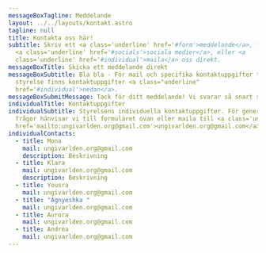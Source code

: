 ```yaml
---
messageBoxTagline: Meddelande
layout: ../../layouts/kontakt.astro
tagline: null
title: Kontakta oss här!
subtitle: Skriv ett <a class='underline' href='#form'>meddelande</a>, följ våra
  <a class='underline' href='#socials'>sociala medier</a>, eller <a
  class='underline' href='#individual'>maila</a> oss direkt.
messageBoxTitle: Skicka ett meddelande direkt
messageBoxSubtitle: Bla bla - För mail och specifika kontaktuppgifter till vår
  styrelse finns kontaktuppgifter <a class="underline"
  href='#individual'>nedan</a>.
messageBoxSubmitMessage: Tack för ditt meddelande! Vi svarar så snart som möjligt.
individualTitle: Kontaktuppgifter
individualSubtitle: Styrelsens individuella kontaktuppgifter. För generella
  frågor hänvisar vi till formuläret ovan eller maila till <a class='underline'
  href='mailto:ungivarlden.org@gmail.com'>ungivarlden.org@gmail.com</a>
individualContacts:
  - title: Mona
    mail: ungivarlden.org@gmail.com
    description: Beskrivning
  - title: Klara
    mail: ungivarlden.org@gmail.com
    description: Beskrivning
  - title: Yousra
    mail: ungivarlden.org@gmail.com
  - title: "Agnyeshka "
    mail: ungivarlden.org@gmail.com
  - title: Aurora
    mail: ungivarlden.org@gmail.com
  - title: Andrea
    mail: ungivarlden.org@gmail.com
---
```


